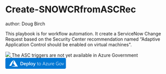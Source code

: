 # Create-SNOWCRfromASCRec
author: Doug Birch

This playbook is for workflow automation.  It create a ServiceNow Change Request based on the Security Center recommendation named “Adaptive Application Control should be enabled on virtual machines".

<a href="https://portal.azure.com/#create/Microsoft.Template/uri/https%3A%2F%2Fraw.githubusercontent.com%2FAzure%2FAzure-Security-Center%2Fmaster%2FWorkflow%20automation%2FCreate-SNOWCRfromASCRec%2Fazuredeploy.json" target="_blank">
    <img src="https://aka.ms/deploytoazurebutton""/>
</a>
The ASC triggers are not yet available in Azure Government
<a href="https://portal.azure.us/#create/Microsoft.Template/uri/https%3A%2F%2Fraw.githubusercontent.com%2FAzure%2FAzure-Security-Center%2Fmaster%2FWorkflow%20automation%2F%2FCreate-SNOWCRfromASCRec%2Fazuredeploy.json" target="_blank">
<img src="https://raw.githubusercontent.com/Azure/azure-quickstart-templates/master/1-CONTRIBUTION-GUIDE/images/deploytoazuregov.png"/>
</a>